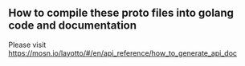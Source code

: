 
## How to compile these proto files into golang code and documentation
Please visit https://mosn.io/layotto/#/en/api_reference/how_to_generate_api_doc